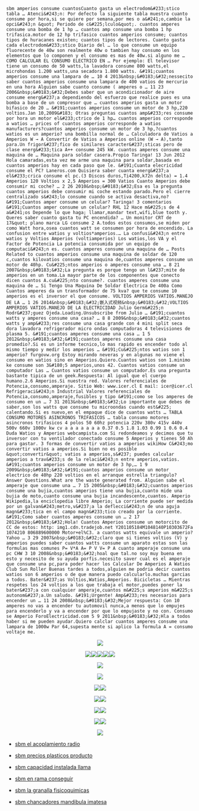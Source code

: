 
```
sbm amperios consume cuantosCuanto gasta un electrodom&#233;stico tabla … Atenci&#243;n: Por defecto la siguiente tabla muestra cuanto consume por hora,si se quiere por semana,por mes o a&#241;o,cambie la opci&#243;n &quot; Periodo de c&#225;lculo&quot;. cuantos amperes consume una bomba de 1 hp … cuantos amp consume una bomba 1 hp trifasica.motor de 12 hp trifasico cuantos amperios consume; cuantos tipos de huracanes existen; cuantos tipos de lectores. Cuanto gasta cada electrodom&#233;stico Diario del … lo que consume un equipo fluorecente de 40w son realmente 40w o tambien hay consumo en los elementos que lo componen y el consumo es mas de 40w.si alguno me … COMO CALCULAR EL CONSUMO ELECTRICO EN … Por ejemplo: El televisor tiene un consumo de 50 watts,la lavadora consume 800 watts,el microhondas 1.200 watts,una secadora 1.800 watts. &#191;cuantos amperios consume una lampara de … 10 4 2013&nbsp;&#0183;&#32;nessecito saber cuantos amperios consume una lampara de 400 vatios de mercurio en una hora Alguien sabe cuanto consume ( amperes o … 11 23 2006&nbsp;&#0183;&#32;Debes saber que un acondicionador de aire consume energ&#237;a dependiendo del esfuerzo que realice pues es una bomba a base de un compresor que … cuantos amperios gasta un motor bifasico de 20 … &#191;cuantos amperios consume un motor de 3 hp,220 voltios.Jan 10,2009&#183; Otras preguntas cuantos amp&#233;res consume por hora un motor el&#233;ctrico de 1 hp… cuantos amperios corresponde a watios … prices of cuantos amperios corresponde a watios manufacturers?cuantos amperios consume un motor de 3 hp,?cuantos watios es un amperio? una bombilla normal de … Calculadora de Vatios a Amperios W → A Convertir de Vatios a Amperios online (W → A),tanto para.Un frigor&#237;fico de similares caracter&#237;sticas pero de clase energ&#233;tica A++ consume 245 kW. cuantos amperes consume una maquina de … Maquina para soldar casera.Propio Taringa! 13 Jun 2012 Hola camaradas,esta vez me arme una maquina para soldar,basada en cuantos amperios hay en cada paso que le. &#191;Cuanta elecricidad consume el PC? Laneros.com Quisiera saber cuanta energ&#237;a el&#233;crica consume el pc.(3 Discos duros,Ti4200,k72n delta) = 1.4 Amperios 120 Voltios x 2,5 Amperios = 300 Vatios Cuanto Amperios debe consumir mi coche? … 2 26 2010&nbsp;&#0183;&#32;Esa es la pregunta cuantos amperios debe consumir mi coche estando parado.Pero el cierre centralizado s&#243;lo consume cuando se activa desactiva,no? &#191;Cuantos amper consume un celular? Taringa! 3 comentarios &#191;Cuantos amper consume un celular? RHL 12 Hace m&#225;s de 4 a&#241;os Depende lo que haga; llamar,mandar text,wifi,blue tooth y. Queres saber cuanto gasta tu PC encendida? … Un monitor CRT de 17&quot; plano marca LG consume 2 A.todos estos consumos,se miden por como Watt hora,osea cuantos watt se consumen por hora de encendido. La confusion entre watios y voltios*amperios.… La confusi&#243;n entre watios y Voltios Amperios (voltiamperios) Los watios,los VA y el Factor de Potencia La potencia consumida por un equipo de computaci&#243;n es. cuantos amperes consume una maquina de … Posts Related to cuantos amperios consume una maquina de soldar de 120 c,cuantos kilovatios consume una maquina de,cuantos amperes consume un motor de 40hp. Cu&#225;ntos amperios o amperes consume una … 8 21 2007&nbsp;&#0183;&#32;La pregunta es porque tengo un l&#237;mite de amperios en un toma.La mayor parte de los componentes que conecto dicen cuantos A.cu&#225;nto consume?. cuantos amperes consume una maquina de … Si Tengo Una Maquina De Soldar Electrica De 400a Como Cuantos amperes da un transformador de 75 kva? que te consume 10 amperios es el inversor el que consume. VOLTIOS AMPERIOS VATIOS.MANEJO DE LA … 1 26 2014&nbsp;&#0183;&#32;嵌入式视频&nbsp;&#0183;&#32;VOLTIOS AMPERIOS VATIOS.MANEJO DE LA ELECTRICIDAD Julio Germ&#225;n Rodr&#237;guez Ojeda.Loading.Unsubscribe from Julio … &#191;cuantos watts y amperes consume una casa? … 8 8 2009&nbsp;&#0183;&#32;cuantos watts y amp&#233;res consume una casa grande con 4 mini split seca dora lavadora refrigerador micro ondas computadoras 4 televisiones de plasma 5. &#191;cuantos amperes consume una casa … 1 5 2012&nbsp;&#0183;&#32;&#191;cuantos amperes consume una casa promedio?.Si es un informe tecnico,lo mas rapido es encender todo al mismo tiempo y medir los amperios … &#191;Cu&#225;ntos watios son 1 amperio? furgovw.org Estoy mirando neveras y en algunas no viene el consumo en watios sino en Amperios.Quiero.Cuantos watios son 1.minimo ke consume son 3&#180;5 amperios,unos 42. Cuantos vatios consume un computador Las … Cuantos vatios consume un computador.Es una pregunta bastante tipica de un geek.Respuesta: Al igual que el cuerpo humano.2.6 Amperios.Si nuestra red. Valores referenciales de Potencia,consumo,amperaje. Sitio Web: www.icer.cl E mail: icer@icer.cl Refrigeraci&#243;n Industrial Valores referenciales de Potencia,consumo,amperaje,fusibles y tipo &#191;como se los amperes de consumo en un … 7 31 2013&nbsp;&#0183;&#32;Lo importante que debes de saber,son los watts que consume tu microondas cuando est&#225; calentando.Si es nuevo,en el empaque dice de cuantos watts … TABLA CONSUMO MOTORES ASINCRONOS TRIFASICOS … tabla consumo motores asincronos trifasicos 4 polos 50 60hz potencia 220v 380v 415v 440v 500v 660v 1000v kw cv a a a a a a a 0.37 0.5 1.8 1.03 0.99 1 0.6 0.4 Duda Watios y Amperios webcampista.com Si redondeamos y decimos que tu inversor con tu ventilador conectado consume 5 Amperios y tienes 50 Ah para gastar. 3 formas de convertir vatios a amperios wikiHow C&#243;mo convertir vatios a amperios.Si bien no es posible &quot;convertir&quot; vatios a amperios,s&#237; puedes calcular amperios a trav&#233;s de la relaci&#243;n entre amperios,vatios. &#191;cuantos amperios consume un motor de 3 hp,… 1 9 2009&nbsp;&#0183;&#32;&#191;cuantos amperios consume un motor electrico de 40hp 220 voltios en el arranque estrella triangulo? Answer Questions.What are the waste generated from. Alguien sabe el amperaje que consume una … 7 15 2005&nbsp;&#0183;&#32;cuantos amperios consume una bujia,cuantos amperios tiene una bujia,cuanto mide una bujia de moto,cuanto consume una bujia incandescente,cuantos. Amperio Wikipedia,la enciclopedia libre Amperio; La corriente puede ser medida por un galvan&#243;metro,v&#237;a la deflecci&#243;n de una aguja magn&#233;tica en el campo magn&#233;tico creado por la corriente. &#191;Como saber cuantos amperes consume un … 2 17 2012&nbsp;&#0183;&#32;Hola! Cuantos Amperios consume un motorcito de CC de estos: http: img1.cdn.tradejob.net Y201105184M1048140P10303672Fa 1074210 806889600000 Motor+el%C3. a cuantos watts equivale un amperio? Yahoo … 3 29 2007&nbsp;&#0183;&#32;claro que si tienes voltios (V) y amperios puedes saber cuantos watts consume un aparato estas son las formulas mas comunes P= V*A A= P V V= P A cuanto amperaje consume una pc CHW 3 10 2008&nbsp;&#0183;&#32;hoal que tal.no soy muy buena en esto y necesito de su ayuda porfis.necesito saver cual es el amperaje que consume una pc,para poder hacer los Calcular De Amperios A Watios Club Sun Roller Buenas tardes a todos,alguien me podria decir cuantos watios son 6 amperios o de que manera puedo calcularlo.muchas garcias a todos. Bater&#237;as Voltios,Watios,Amperios. Bicicletas … Mientras respetes los 24 voltios a los que trabaja el motor,puedes poner la bater&#237;a con cualquier amperaje,cuantos m&#225;s amperios m&#225;s autonom&#237;a.Un saludo. &#191;Urgente! Amp&#233;res necesarios para encender un … 11 24 2008&nbsp;&#0183;&#32;Mejor respuesta: Con 10 amperes no vas a encender tu automovil nunca,a menos que lo empujes para encenderlo y va a encender por que lo empujaste y no con. Consumo se Amperio ForoElectricidad.com 5 9 2011&nbsp;&#0183;&#32;Hla a todos haber si me pueden ayudar.Quiero calclar cuantos amperes consume una lampara de 1000w Par 64,supesta mente si aplico la formula A = consumo voltaje me. 
```

<div align="center">

<a href="https://es-crusher.shibang-china.com/github&k=sbm+amperios+consume+cuantos"><img src="https://static.shibang-china.com/es/crusher/logo.jpg"></a>

<a href="https://es-crusher.shibang-china.com/github&k=sbm+amperios+consume+cuantos"><img src="https://static.shibang-china.com/es/crusher/index.jpg"></a><a href="https://es-crusher.shibang-china.com/material.htmlgithub&k=sbm+amperios+consume+cuantos"><img src="https://static.shibang-china.com/es/crusher/material.jpg"></a><a href="https://es-crusher.shibang-china.com/application.htmlgithub&k=sbm+amperios+consume+cuantos"><img src="https://static.shibang-china.com/es/crusher/application.jpg"></a><a href="https://es-crusher.shibang-china.com/aboutus.htmlgithub&k=sbm+amperios+consume+cuantos"><img src="https://static.shibang-china.com/es/crusher/aboutus.jpg"></a><a href="https://es-crusher.shibang-china.com/contact.htmlgithub&k=sbm+amperios+consume+cuantos"><img src="https://static.shibang-china.com/es/crusher/contact.jpg"></a>

<a href="https://es-crusher.shibang-china.com/github&k=sbm+amperios+consume+cuantos"><img src="https://static.shibang-china.com/es/crusher/banner.jpg"></a>

<a href="https://swt.shibang-china.com/github&k=sbm+amperios+consume+cuantos"><img src="https://static.shibang-china.com/es/crusher/text.jpg"></a>

<a href="https://swt.shibang-china.com/github&k=sbm+amperios+consume+cuantos"><img src="https://static.shibang-china.com/es/crusher/chat.jpg"></a><a href="https://es-crusher.shibang-china.com/contact.htmlgithub&k=sbm+amperios+consume+cuantos"><img src="https://static.shibang-china.com/es/crusher/message.jpg"></a>

<a href="https://es-crusher.shibang-china.com/products/pe.htmlgithub&k=sbm+amperios+consume+cuantos"><img src="https://static.shibang-china.com/es/crusher/pe.jpg"></a><a href="https://es-crusher.shibang-china.com/products/pf.htmlgithub&k=sbm+amperios+consume+cuantos"><img src="https://static.shibang-china.com/es/crusher/pf.jpg"></a>

<a href="https://es-crusher.shibang-china.com/products/hpt.htmlgithub&k=sbm+amperios+consume+cuantos"><img src="https://static.shibang-china.com/es/crusher/hpt.jpg"></a><a href="https://es-crusher.shibang-china.com/products/vsi.htmlgithub&k=sbm+amperios+consume+cuantos"><img src="https://static.shibang-china.com/es/crusher/vsi.jpg"></a>

<a href="https://es-crusher.shibang-china.com/products/klv.htmlgithub&k=sbm+amperios+consume+cuantos"><img src="https://static.shibang-china.com/es/crusher/klv.jpg"></a><a href="https://es-crusher.shibang-china.com/products/portable.htmlgithub&k=sbm+amperios+consume+cuantos"><img src="https://static.shibang-china.com/es/crusher/portable.jpg"></a>

<a href="https://swt.shibang-china.com/github&k=sbm+amperios+consume+cuantos"><img src="https://static.shibang-china.com/es/crusher/case.jpg"></a>

</div>


* [sbm el acoplamiento radio](sbm%20el%20acoplamiento%20radio.md)

* [sbm precios plasticos producto](sbm%20precios%20plasticos%20producto.md)

* [sbm capacidad instalada llama](sbm%20capacidad%20instalada%20llama.md)

* [sbm en rama conseguir](sbm%20en%20rama%20conseguir.md)

* [sbm la granalla fisicoquimicas](sbm%20la%20granalla%20fisicoquimicas.md)

* [sbm chancadores mandibula imatesa](sbm%20chancadores%20mandibula%20imatesa.md)